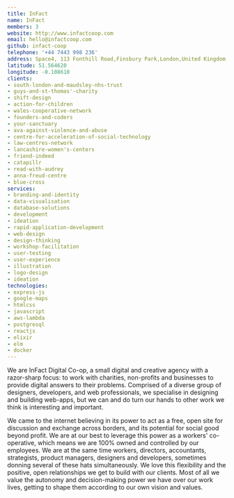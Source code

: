 ```yaml
---
title: InFact 
name: InFact
members: 3
website: http://www.infactcoop.com
email: hello@infactcoop.com
github: infact-coop
telephone: '+44 7443 998 236'
address: Space4, 113 Fonthill Road,Finsbury Park,London,United Kingdom,N4 3HH
latitude: 51.564620
longitude: -0.108610
clients: 
- south-london-and-maudsley-nhs-trust
- guys-and-st-thomas'-charity
- shift-design
- action-for-children
- wales-cooperative-network
- founders-and-coders
- your-sanctuary
- ava-against-violence-and-abuse
- centre-for-acceleration-of-social-technology
- law-centres-network
- lancashire-women's-centers
- friend-indeed
- catapillr
- read-with-audrey
- anna-freud-centre
- blue-cross
services: 
- branding-and-identity
- data-visualisation
- database-solutions
- development
- ideation
- rapid-application-development
- web-design
- design-thinking
- workshop-facilitation
- user-testing
- user-experience
- illustration
- logo-design
- ideation
technologies: 
- express-js
- google-maps
- htmlcss
- javascript
- aws-lambda
- postgresql
- reactjs
- elixir
- elm
- docker
---
```


We are InFact Digital Co-op, a small digital and creative agency with a razor-sharp focus: to work with charities, non-profits and businesses to provide digital answers to their problems. Comprised of a diverse group of designers, developers, and web professionals, we specialise in designing and building web-apps, but we can and do turn our hands to other work we think is interesting and important. 

We came to the internet believing in its power to act as a free, open site for discussion and exchange across borders, and its potential for social good beyond profit. We are at our best to leverage this power as a workers' co-operative, which means we are 100% owned and controlled by our employees. We are at the same time workers, directors, accountants, strategists, product managers, designers and developers, sometimes donning several of these hats simultaneously. We love this flexibility and the positive, open relationships we get to build with our clients. Most of all we value the autonomy and decision-making power we have over our work lives, getting to shape them according to our own vision and values. 
